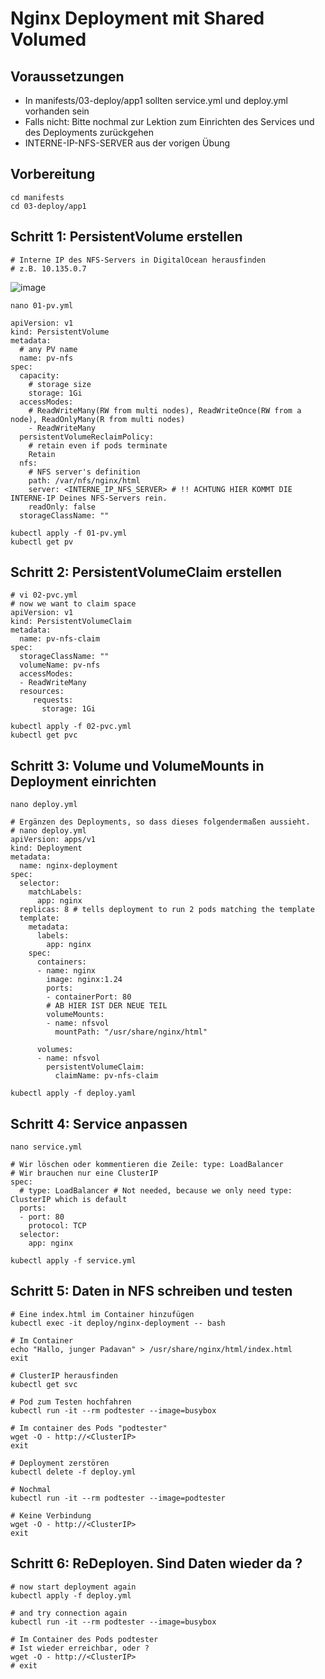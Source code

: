 # Nginx Deployment mit Shared Volumed 

## Voraussetzungen

  * In manifests/03-deploy/app1 sollten service.yml und deploy.yml vorhanden sein
  * Falls nicht: Bitte nochmal zur Lektion zum Einrichten des Services und des Deployments zurückgehen
  * INTERNE-IP-NFS-SERVER aus der vorigen Übung 

## Vorbereitung 

```
cd manifests
cd 03-deploy/app1
```

## Schritt 1: PersistentVolume erstellen 

```
# Interne IP des NFS-Servers in DigitalOcean herausfinden
# z.B. 10.135.0.7 
```

![image](https://github.com/jmetzger/uebungen-kubernetes-grundlagen/assets/1933318/f07e28fd-457c-477b-9f18-044b0ab562ea)

```
nano 01-pv.yml
```

```
apiVersion: v1
kind: PersistentVolume
metadata:
  # any PV name
  name: pv-nfs
spec:
  capacity:
    # storage size
    storage: 1Gi
  accessModes:
    # ReadWriteMany(RW from multi nodes), ReadWriteOnce(RW from a node), ReadOnlyMany(R from multi nodes)
    - ReadWriteMany
  persistentVolumeReclaimPolicy:
    # retain even if pods terminate
    Retain
  nfs:
    # NFS server's definition
    path: /var/nfs/nginx/html
    server: <INTERNE_IP_NFS_SERVER> # !! ACHTUNG HIER KOMMT DIE INTERNE-IP Deines NFS-Servers rein.
    readOnly: false
  storageClassName: ""
```

```
kubectl apply -f 01-pv.yml 
kubectl get pv 
```

## Schritt 2: PersistentVolumeClaim erstellen 

```
# vi 02-pvc.yml 
# now we want to claim space
apiVersion: v1
kind: PersistentVolumeClaim
metadata:
  name: pv-nfs-claim
spec:
  storageClassName: ""
  volumeName: pv-nfs
  accessModes:
  - ReadWriteMany
  resources:
     requests:
       storage: 1Gi
```

```
kubectl apply -f 02-pvc.yml
kubectl get pvc
```

## Schritt 3: Volume und VolumeMounts in Deployment einrichten 

```
nano deploy.yml 
```

```
# Ergänzen des Deployments, so dass dieses folgendermaßen aussieht.
# nano deploy.yml
apiVersion: apps/v1
kind: Deployment
metadata:
  name: nginx-deployment
spec:
  selector:
    matchLabels:
      app: nginx
  replicas: 8 # tells deployment to run 2 pods matching the template
  template:
    metadata:
      labels:
        app: nginx
    spec:
      containers:
      - name: nginx
        image: nginx:1.24
        ports:
        - containerPort: 80
        # AB HIER IST DER NEUE TEIL
        volumeMounts:
        - name: nfsvol
          mountPath: "/usr/share/nginx/html"

      volumes:
      - name: nfsvol
        persistentVolumeClaim:
          claimName: pv-nfs-claim
```

```
kubectl apply -f deploy.yaml
```

## Schritt 4: Service anpassen

```
nano service.yml
```

```
# Wir löschen oder kommentieren die Zeile: type: LoadBalancer
# Wir brauchen nur eine ClusterIP
spec:
  # type: LoadBalancer # Not needed, because we only need type: ClusterIP which is default 
  ports:
  - port: 80
    protocol: TCP
  selector:
    app: nginx
```

```
kubectl apply -f service.yml
```

## Schritt 5: Daten in NFS schreiben und testen 

```
# Eine index.html im Container hinzufügen   
kubectl exec -it deploy/nginx-deployment -- bash 
```

```
# Im Container 
echo "Hallo, junger Padavan" > /usr/share/nginx/html/index.html 
exit 
```

```
# ClusterIP herausfinden  
kubectl get svc 
```

```
# Pod zum Testen hochfahren 
kubectl run -it --rm podtester --image=busybox
```

```
# Im container des Pods "podtester" 
wget -O - http://<ClusterIP>
exit
```

```
# Deployment zerstören  
kubectl delete -f deploy.yml 
```

```
# Nochmal  
kubectl run -it --rm podtester --image=podtester  
```

```
# Keine Verbindung 
wget -O - http://<ClusterIP>
exit
```

## Schritt 6: ReDeployen. Sind Daten wieder da ?

```
# now start deployment again 
kubectl apply -f deploy.yml 

# and try connection again  
kubectl run -it --rm podtester --image=busybox  
```

```
# Im Container des Pods podtester
# Ist wieder erreichbar, oder ?
wget -O - http://<ClusterIP>
# exit 
```
